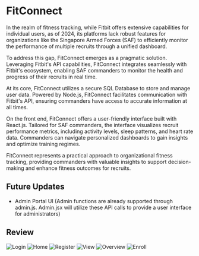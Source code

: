 # FitConnect

In the realm of fitness tracking, while Fitbit offers extensive capabilities for individual users, as of 2024, its platforms lack robust features for organizations like the Singapore Armed Forces (SAF) to efficiently monitor the performance of multiple recruits through a unified dashboard.

To address this gap, FitConnect emerges as a pragmatic solution. Leveraging Fitbit's API capabilities, FitConnect integrates seamlessly with Fitbit's ecosystem, enabling SAF commanders to monitor the health and progress of their recruits in real time.

At its core, FitConnect utilizes a secure SQL Database to store and manage user data. Powered by Node.js, FitConnect facilitates communication with Fitbit's API, ensuring commanders have access to accurate information at all times.

On the front end, FitConnect offers a user-friendly interface built with React.js. Tailored for SAF commanders, the interface visualizes recruit performance metrics, including activity levels, sleep patterns, and heart rate data. Commanders can navigate personalized dashboards to gain insights and optimize training regimes.

FitConnect represents a practical approach to organizational fitness tracking, providing commanders with valuable insights to support decision-making and enhance fitness outcomes for recruits.


## Future Updates
- Admin Portal UI (Admin functions are already supported through admin.js. Admin.jsx will utilize these API calls to provide a user interface for administrators)


## Review
![Login](https://github.com/DJShankyShoe/FitConnect/assets/62169971/9164b868-22b4-4366-837d-b54953c63ed4)
![Home](https://github.com/DJShankyShoe/FitConnect/assets/62169971/05fd4da7-6775-4af2-99a5-d08f3322f1a8)
![Register](https://github.com/DJShankyShoe/FitConnect/assets/62169971/491a58f2-d5d7-431e-8db2-5f7e69556ba8)
![View](https://github.com/DJShankyShoe/FitConnect/assets/62169971/40c0cab5-e6dd-47b6-8707-5effc6162f18)
![Overview](https://github.com/DJShankyShoe/FitConnect/assets/62169971/dd823d11-2e92-4914-8497-d81df2e487f9)
![Enroll](https://github.com/DJShankyShoe/FitConnect/assets/62169971/23bd0079-a29f-4413-afbb-6f00ec29ef25)

